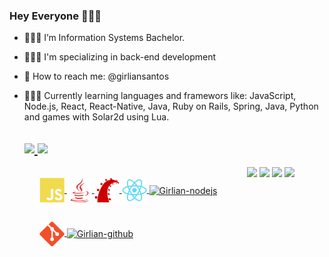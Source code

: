 ### Hey Everyone 🙋🏽‍♂️

- 👨🏽‍🎓 I’m Information Systems Bachelor.
- 👨🏽‍💻 I'm specializing in back-end development
- 🔎 How to reach me: @girliansantos
- 👨🏽‍🏫 Currently learning languages and framewors like: JavaScript, Node.js, React, React-Native, Java, Ruby on Rails, Spring, Java, Python and games with Solar2d using Lua.

  <div>
   <h2>
      <a href="https://github.com/girliansantos">
      <img height="160em" src="https://github-readme-stats.vercel.app/api?username=girliansantos&show_icons=true&theme=gotham&include_all_commits=true&count_private=true&border_radius=5mm"/>
      <img height="160em" src="https://github-readme-stats.vercel.app/api/top-langs/?username=girliansantos&layout=compact&langs_count=6&theme=gotham&border_radius=5mm"/>
  </h2>
  </div>

<div style="display: flex; flex-wrap: nowrap; justify-content: space-evenly"><br>

  <div>
    <img align="center" alt="Girlian-Js" height="40" width="40" src="https://raw.githubusercontent.com/devicons/devicon/master/icons/javascript/javascript-plain.svg">
    <img align="center" alt="Girlian-Java" height="40" width="40" src="https://raw.githubusercontent.com/devicons/devicon/master/icons/java/java-plain.svg">
    <img align="center" alt="Girlian-Rails" height="40" width="40" src="https://raw.githubusercontent.com/devicons/devicon/master/icons/rails/rails-plain.svg">
    <img align="center" alt="Girlian-React" height="40" width="40" src="https://raw.githubusercontent.com/devicons/devicon/master/icons/react/react-original.svg">
    <img align="center" alt="Girlian-nodejs" height="70" width="70" src="https://logospng.org/download/node-js/logo-node-js-1024.png">
  </div>
  
  
   <div>
    <h2></h2>
    <img align="center" alt="Girlian-Git" height="40" width="40" src="https://raw.githubusercontent.com/devicons/devicon/master/icons/git/git-original.svg">
    <img align="center" alt="Girlian-github" height="70" width="70" src="https://findicons.com/files/icons/2779/simple_icons/512/github.png">
  </div> 
  
  <h2></h2>
  
  <div> 
  <a href="https://linkedin.com/in/girlian-santos-0a2b7411a" target="_blank"><img src="https://img.shields.io/badge/-LinkedIn-%230077B5?style=for-the-badge&logo=linkedin&logoColor=white" target="_blank"></a>
  <a href="https://twitter.com/girliansantos" target="_blank"><img src="https://img.shields.io/badge/Twitter-1DA1F2?style=for-the-badge&logo=twitter&logoColor=white"></a>
  <a href="https://instagram.com/girliansantos" target="_blank"><img src="https://img.shields.io/badge/-Instagram-%23E4405F?style=for-the-badge&logo=instagram&logoColor=white" target="_blank"></a>
  <a href = "mailto:girliansantos@si.fiponline.edu.br"><img src="https://img.shields.io/badge/-Gmail-%23333?style=for-the-badge&logo=gmail&logoColor=white" target="_blank"></a>

</div>
